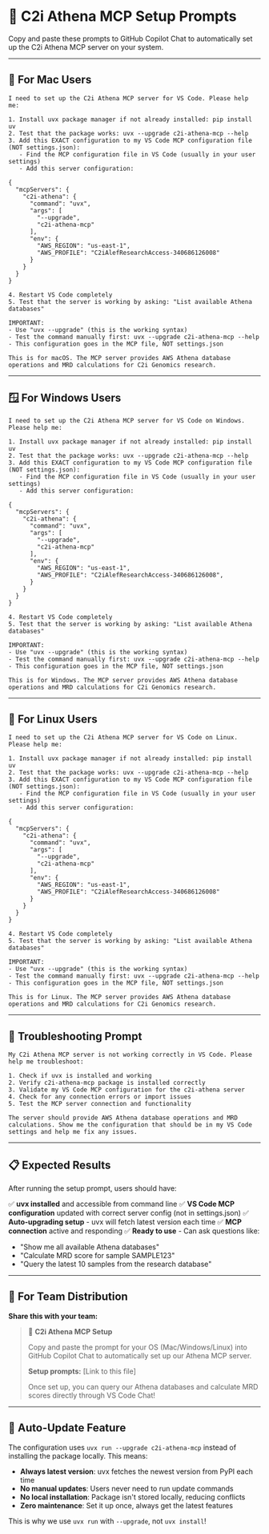 # 🚀 C2i Athena MCP Setup Prompts

Copy and paste these prompts to GitHub Copilot Chat to automatically set up the C2i Athena MCP server on your system.

---

## 📱 **For Mac Users**

```
I need to set up the C2i Athena MCP server for VS Code. Please help me:

1. Install uvx package manager if not already installed: pip install uv
2. Test that the package works: uvx --upgrade c2i-athena-mcp --help
3. Add this EXACT configuration to my VS Code MCP configuration file (NOT settings.json):
   - Find the MCP configuration file in VS Code (usually in your user settings)
   - Add this server configuration:

{
  "mcpServers": {
    "c2i-athena": {
      "command": "uvx",
      "args": [
        "--upgrade", 
        "c2i-athena-mcp"
      ],
      "env": {
        "AWS_REGION": "us-east-1",
        "AWS_PROFILE": "C2iAlefResearchAccess-340686126008"
      }
    }
  }
}

4. Restart VS Code completely
5. Test that the server is working by asking: "List available Athena databases"

IMPORTANT: 
- Use "uvx --upgrade" (this is the working syntax)
- Test the command manually first: uvx --upgrade c2i-athena-mcp --help
- This configuration goes in the MCP file, NOT settings.json

This is for macOS. The MCP server provides AWS Athena database operations and MRD calculations for C2i Genomics research.
```

---

## 🪟 **For Windows Users**

```
I need to set up the C2i Athena MCP server for VS Code on Windows. Please help me:

1. Install uvx package manager if not already installed: pip install uv
2. Test that the package works: uvx --upgrade c2i-athena-mcp --help
3. Add this EXACT configuration to my VS Code MCP configuration file (NOT settings.json):
   - Find the MCP configuration file in VS Code (usually in your user settings)
   - Add this server configuration:

{
  "mcpServers": {
    "c2i-athena": {
      "command": "uvx",
      "args": [
        "--upgrade", 
        "c2i-athena-mcp"
      ],
      "env": {
        "AWS_REGION": "us-east-1",
        "AWS_PROFILE": "C2iAlefResearchAccess-340686126008",
      }
    }
  }
}

4. Restart VS Code completely
5. Test that the server is working by asking: "List available Athena databases"

IMPORTANT: 
- Use "uvx --upgrade" (this is the working syntax)
- Test the command manually first: uvx --upgrade c2i-athena-mcp --help
- This configuration goes in the MCP file, NOT settings.json

This is for Windows. The MCP server provides AWS Athena database operations and MRD calculations for C2i Genomics research.
```

---

## 🐧 **For Linux Users**

```
I need to set up the C2i Athena MCP server for VS Code on Linux. Please help me:

1. Install uvx package manager if not already installed: pip install uv
2. Test that the package works: uvx --upgrade c2i-athena-mcp --help
3. Add this EXACT configuration to my VS Code MCP configuration file (NOT settings.json):
   - Find the MCP configuration file in VS Code (usually in your user settings)
   - Add this server configuration:

{
  "mcpServers": {
    "c2i-athena": {
      "command": "uvx",
      "args": [
        "--upgrade", 
        "c2i-athena-mcp"
      ],
      "env": {
        "AWS_REGION": "us-east-1",
        "AWS_PROFILE": "C2iAlefResearchAccess-340686126008"
      }
    }
  }
}

4. Restart VS Code completely
5. Test that the server is working by asking: "List available Athena databases"

IMPORTANT: 
- Use "uvx --upgrade" (this is the working syntax)
- Test the command manually first: uvx --upgrade c2i-athena-mcp --help
- This configuration goes in the MCP file, NOT settings.json

This is for Linux. The MCP server provides AWS Athena database operations and MRD calculations for C2i Genomics research.
```

---

## 🔧 **Troubleshooting Prompt**

```
My C2i Athena MCP server is not working correctly in VS Code. Please help me troubleshoot:

1. Check if uvx is installed and working
2. Verify c2i-athena-mcp package is installed correctly
3. Validate my VS Code MCP configuration for the c2i-athena server
4. Check for any connection errors or import issues
5. Test the MCP server connection and functionality

The server should provide AWS Athena database operations and MRD calculations. Show me the configuration that should be in my VS Code settings and help me fix any issues.
```

---

## 📋 **Expected Results**

After running the setup prompt, users should have:

✅ **uvx installed** and accessible from command line
✅ **VS Code MCP configuration** updated with correct server config (not in settings.json)
✅ **Auto-upgrading setup** - uvx will fetch latest version each time
✅ **MCP connection** active and responding
✅ **Ready to use** - Can ask questions like:
   - "Show me all available Athena databases"
   - "Calculate MRD score for sample SAMPLE123"
   - "Query the latest 10 samples from the research database"

---

## 🎯 **For Team Distribution**

**Share this with your team:**

> 🧬 **C2i Athena MCP Setup**
> 
> Copy and paste the prompt for your OS (Mac/Windows/Linux) into GitHub Copilot Chat to automatically set up our Athena MCP server. 
> 
> **Setup prompts:** [Link to this file]
> 
> Once set up, you can query our Athena databases and calculate MRD scores directly through VS Code Chat!

---

## 🔄 **Auto-Update Feature**

The configuration uses `uvx run --upgrade c2i-athena-mcp` instead of installing the package locally. This means:

- **Always latest version**: uvx fetches the newest version from PyPI each time
- **No manual updates**: Users never need to run update commands
- **No local installation**: Package isn't stored locally, reducing conflicts
- **Zero maintenance**: Set it up once, always get the latest features

This is why we use `uvx run` with `--upgrade`, not `uvx install`!